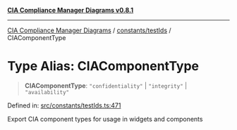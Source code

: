 [**CIA Compliance Manager Diagrams v0.8.1**](../../../README.md)

***

[CIA Compliance Manager Diagrams](../../../modules.md) / [constants/testIds](../README.md) / CIAComponentType

# Type Alias: CIAComponentType

> **CIAComponentType**: `"confidentiality"` \| `"integrity"` \| `"availability"`

Defined in: [src/constants/testIds.ts:471](https://github.com/Hack23/cia-compliance-manager/blob/4236f4375d9cfb0505c191818eeb5443ec527132/src/constants/testIds.ts#L471)

Export CIA component types for usage in widgets and components
